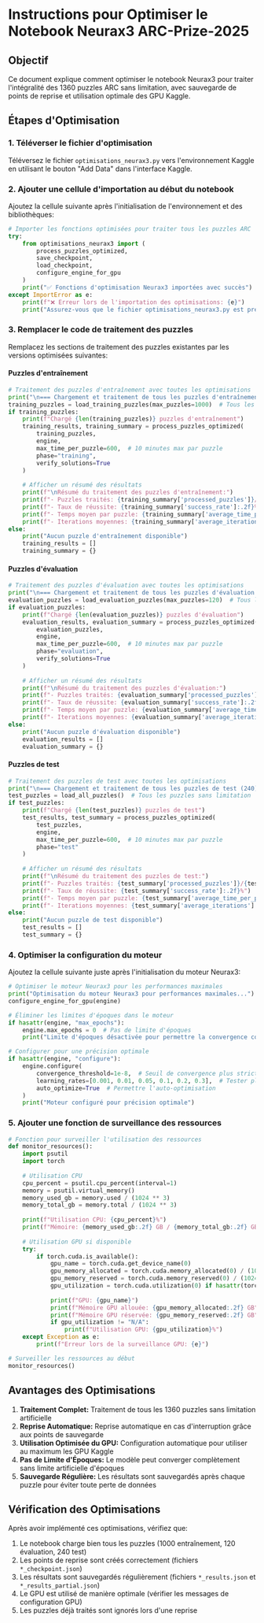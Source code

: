 # Instructions pour Optimiser le Notebook Neurax3 ARC-Prize-2025

## Objectif

Ce document explique comment optimiser le notebook Neurax3 pour traiter l'intégralité des 1360 puzzles ARC sans limitation, avec sauvegarde de points de reprise et utilisation optimale des GPU Kaggle.

## Étapes d'Optimisation

### 1. Téléverser le fichier d'optimisation

Téléversez le fichier `optimisations_neurax3.py` vers l'environnement Kaggle en utilisant le bouton "Add Data" dans l'interface Kaggle.

### 2. Ajouter une cellule d'importation au début du notebook

Ajoutez la cellule suivante après l'initialisation de l'environnement et des bibliothèques:

```python
# Importer les fonctions optimisées pour traiter tous les puzzles ARC
try:
    from optimisations_neurax3 import (
        process_puzzles_optimized, 
        save_checkpoint, 
        load_checkpoint,
        configure_engine_for_gpu
    )
    print("✅ Fonctions d'optimisation Neurax3 importées avec succès")
except ImportError as e:
    print(f"❌ Erreur lors de l'importation des optimisations: {e}")
    print("Assurez-vous que le fichier optimisations_neurax3.py est présent dans l'environnement")
```

### 3. Remplacer le code de traitement des puzzles

Remplacez les sections de traitement des puzzles existantes par les versions optimisées suivantes:

#### Puzzles d'entraînement

```python
# Traitement des puzzles d'entraînement avec toutes les optimisations
print("\n=== Chargement et traitement de tous les puzzles d'entraînement (1000) ===")
training_puzzles = load_training_puzzles(max_puzzles=1000)  # Tous les puzzles sans limitation
if training_puzzles:
    print(f"Chargé {len(training_puzzles)} puzzles d'entraînement")
    training_results, training_summary = process_puzzles_optimized(
        training_puzzles, 
        engine, 
        max_time_per_puzzle=600,  # 10 minutes max par puzzle
        phase="training",
        verify_solutions=True
    )
    
    # Afficher un résumé des résultats
    print(f"\nRésumé du traitement des puzzles d'entraînement:")
    print(f"- Puzzles traités: {training_summary['processed_puzzles']}/{training_summary['total_puzzles']}")
    print(f"- Taux de réussite: {training_summary['success_rate']:.2f}%")
    print(f"- Temps moyen par puzzle: {training_summary['average_time_per_puzzle']:.2f}s")
    print(f"- Iterations moyennes: {training_summary['average_iterations']:.2f}")
else:
    print("Aucun puzzle d'entraînement disponible")
    training_results = []
    training_summary = {}
```

#### Puzzles d'évaluation

```python
# Traitement des puzzles d'évaluation avec toutes les optimisations
print("\n=== Chargement et traitement de tous les puzzles d'évaluation (120) ===")
evaluation_puzzles = load_evaluation_puzzles(max_puzzles=120)  # Tous les puzzles sans limitation
if evaluation_puzzles:
    print(f"Chargé {len(evaluation_puzzles)} puzzles d'évaluation")
    evaluation_results, evaluation_summary = process_puzzles_optimized(
        evaluation_puzzles, 
        engine, 
        max_time_per_puzzle=600,  # 10 minutes max par puzzle
        phase="evaluation",
        verify_solutions=True
    )
    
    # Afficher un résumé des résultats
    print(f"\nRésumé du traitement des puzzles d'évaluation:")
    print(f"- Puzzles traités: {evaluation_summary['processed_puzzles']}/{evaluation_summary['total_puzzles']}")
    print(f"- Taux de réussite: {evaluation_summary['success_rate']:.2f}%")
    print(f"- Temps moyen par puzzle: {evaluation_summary['average_time_per_puzzle']:.2f}s")
    print(f"- Iterations moyennes: {evaluation_summary['average_iterations']:.2f}")
else:
    print("Aucun puzzle d'évaluation disponible")
    evaluation_results = []
    evaluation_summary = {}
```

#### Puzzles de test

```python
# Traitement des puzzles de test avec toutes les optimisations
print("\n=== Chargement et traitement de tous les puzzles de test (240) ===")
test_puzzles = load_all_puzzles()  # Tous les puzzles sans limitation
if test_puzzles:
    print(f"Chargé {len(test_puzzles)} puzzles de test")
    test_results, test_summary = process_puzzles_optimized(
        test_puzzles, 
        engine, 
        max_time_per_puzzle=600,  # 10 minutes max par puzzle
        phase="test"
    )
    
    # Afficher un résumé des résultats
    print(f"\nRésumé du traitement des puzzles de test:")
    print(f"- Puzzles traités: {test_summary['processed_puzzles']}/{test_summary['total_puzzles']}")
    print(f"- Taux de réussite: {test_summary['success_rate']:.2f}%")
    print(f"- Temps moyen par puzzle: {test_summary['average_time_per_puzzle']:.2f}s")
    print(f"- Iterations moyennes: {test_summary['average_iterations']:.2f}")
else:
    print("Aucun puzzle de test disponible")
    test_results = []
    test_summary = {}
```

### 4. Optimiser la configuration du moteur

Ajoutez la cellule suivante juste après l'initialisation du moteur Neurax3:

```python
# Optimiser le moteur Neurax3 pour les performances maximales
print("Optimisation du moteur Neurax3 pour performances maximales...")
configure_engine_for_gpu(engine)

# Éliminer les limites d'époques dans le moteur
if hasattr(engine, "max_epochs"):
    engine.max_epochs = 0  # Pas de limite d'époques
    print("Limite d'époques désactivée pour permettre la convergence complète")

# Configurer pour une précision optimale
if hasattr(engine, "configure"):
    engine.configure(
        convergence_threshold=1e-8,  # Seuil de convergence plus strict
        learning_rates=[0.001, 0.01, 0.05, 0.1, 0.2, 0.3],  # Tester plusieurs taux d'apprentissage
        auto_optimize=True  # Permettre l'auto-optimisation
    )
    print("Moteur configuré pour précision optimale")
```

### 5. Ajouter une fonction de surveillance des ressources

```python
# Fonction pour surveiller l'utilisation des ressources
def monitor_resources():
    import psutil
    import torch
    
    # Utilisation CPU
    cpu_percent = psutil.cpu_percent(interval=1)
    memory = psutil.virtual_memory()
    memory_used_gb = memory.used / (1024 ** 3)
    memory_total_gb = memory.total / (1024 ** 3)
    
    print(f"Utilisation CPU: {cpu_percent}%")
    print(f"Mémoire: {memory_used_gb:.2f} GB / {memory_total_gb:.2f} GB ({memory.percent}%)")
    
    # Utilisation GPU si disponible
    try:
        if torch.cuda.is_available():
            gpu_name = torch.cuda.get_device_name(0)
            gpu_memory_allocated = torch.cuda.memory_allocated(0) / (1024 ** 3)
            gpu_memory_reserved = torch.cuda.memory_reserved(0) / (1024 ** 3)
            gpu_utilization = torch.cuda.utilization(0) if hasattr(torch.cuda, 'utilization') else "N/A"
            
            print(f"GPU: {gpu_name}")
            print(f"Mémoire GPU allouée: {gpu_memory_allocated:.2f} GB")
            print(f"Mémoire GPU réservée: {gpu_memory_reserved:.2f} GB")
            if gpu_utilization != "N/A":
                print(f"Utilisation GPU: {gpu_utilization}%")
    except Exception as e:
        print(f"Erreur lors de la surveillance GPU: {e}")

# Surveiller les ressources au début
monitor_resources()
```

## Avantages des Optimisations

1. **Traitement Complet:** Traitement de tous les 1360 puzzles sans limitation artificielle
2. **Reprise Automatique:** Reprise automatique en cas d'interruption grâce aux points de sauvegarde
3. **Utilisation Optimisée du GPU:** Configuration automatique pour utiliser au maximum les GPU Kaggle
4. **Pas de Limite d'Époques:** Le modèle peut converger complètement sans limite artificielle d'époques
5. **Sauvegarde Régulière:** Les résultats sont sauvegardés après chaque puzzle pour éviter toute perte de données

## Vérification des Optimisations

Après avoir implémenté ces optimisations, vérifiez que:

1. Le notebook charge bien tous les puzzles (1000 entraînement, 120 évaluation, 240 test)
2. Les points de reprise sont créés correctement (fichiers `*_checkpoint.json`)
3. Les résultats sont sauvegardés régulièrement (fichiers `*_results.json` et `*_results_partial.json`)
4. Le GPU est utilisé de manière optimale (vérifier les messages de configuration GPU)
5. Les puzzles déjà traités sont ignorés lors d'une reprise